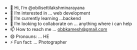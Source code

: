 - 👋 Hi, I’m @obilisettilakshminarayana
- 👀 I’m interested in ... web development 
- 🌱 I’m currently learning ...backend
- 💞️ I’m looking to collaborate on ... anything where i can help 
- 📫 How to reach me ... obbkamesh@gmail.com 
- 😄 Pronouns: ... HE
- ⚡ Fun fact: ... Photographer

<!---
obilisettilakshminarayana/obilisettilakshminarayana is a ✨ special ✨ repository because its `README.md` (this file) appears on your GitHub profile.
You can click the Preview link to take a look at your changes.
--->
